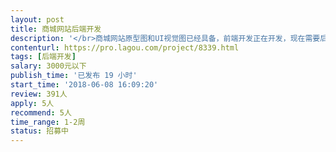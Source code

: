```yaml
---                
layout: post       
title: 商城网站后端开发           
description: '</br>商城网站原型图和UI视觉图已经具备，前端开发正在开发，现在需要后端开发。后端开发语言.net。希望是深圳本地个人接单。</br>'     
contenturl: https://pro.lagou.com/project/8339.html      
tags: [后端开发]            
salary: 3000元以下          
publish_time: '已发布 19 小时'         
start_time: '2018-06-08 16:09:20'           
review: 391人                   
apply: 5人                   
recommend: 5人                   
time_range: 1-2周              
status: 招募中                  
---                 
```

